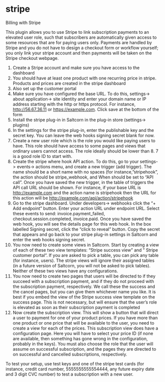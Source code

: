 # stripe

Billing with Stripe

This plugin allows you to use Stripe to link subscription payments to an elevated user role, such that subscribers are automatically given access to some resources that are for paying users only. Payments are handled by Stripe and you do not have to design a checkout form or workflow yourself; you only link your stripe account and then payments will be taken on the Stripe checkout webpage.

1. Create a Stripe account and make sure you have access to the dashboard
2. You should have at least one product with one recurring price in stripe. Products and prices are created in the stripe dashboard
3. Also set up the customer portal
4. Make sure you have configured the base URL. To do this, settings-> about application-> site identity and enter your domain name or IP address starting with the http or https protocol. For instance, http://56.67.36.11 or https://example.com. Click save at the bottom of the form
5. Install the stripe plug-in in Saltcorn in the plug-in store (settings-> plugins)
6. In the settings for the stripe plug-in, enter the publishable key and the secret key. You can leave the web hooks signing secret blank for now.
7. Create a new user role which is the role you would like paying users to have. This role should have access to some pages and views that ordinary users cannot access. The role ideally should be lower than 8. 7 is a good role ID to start with.
8. Create the stripe where hook API action. To do this, go to your settings-> events-> actions menu, and create a new trigger (add trigger). The name should be a short name with no spaces (for instance,”stripehook”, the action should be stripe_webhook, and When should be set to “API call”. Once you have saved the new trigger, in the table of triggers the API call URL should be shown. For instance, if your base URL is http://example.com and the action name is stripehook then the URL for this action will be http://example.com/api/action/stripehook
9. Go to the stripe dashboard. Under developers-> webhooks click the “+ Add endpoint” button. Enter your action URL under endpoint URL. Select these events to send: invoice.payment_failed, checkout.session.completed, invoice.paid. Once you have saved the web hook, you will see the details page for this web hook. In the box labelled Signing secret, click the “click to reveal” button. Copy the secret that appears and go back to your stripe plug-in settings in Saltcorn and enter the web hooks signing secret.
10. You now need to create some views in Saltcorn. Start by creating a view of each of these two view templates: “Stripe success view” and ” Stripe customer portal“. If you are asked to pick a table, you can pick any table (for instance, users). The stripe views will ignore their assigned tables (in a future version of Saltcorn, you will not be asked to pick tables). Neither of these two views have any configurations.
11. You now need to create two pages that users will be directed to if they succeed with a subscription payment, and if they do not proceed with the subscription payment, respectively. We call these the success and the cancel pages, but you can give them whichever name you like. It is best if you embed the view of the Stripe success view template on the success page. This is not necessary, but will ensure that the user’s role is elevated as soon as their subscription payment is completed
12. Now create the subscription view. This will show a button that will direct a user to payment for one of your product prices. If you have more than one product or one price that will be available to the user, you need to create a view for each of the prices. This subscription view does have a configuration page. Here you will have to select your price ID (if none are available, then something has gone wrong in the configuration, probably in the keys). You must also choose the role that the user will assume on successful subscription, and the pages they are directed to on successful and cancelled subscriptions, respectively.

To test your setup, use test keys and one of the stripe test cards (for instance, credit card number, 5555555555554444, any future expiry date and 3 digit CVC number) to test a subscription with a new user.
